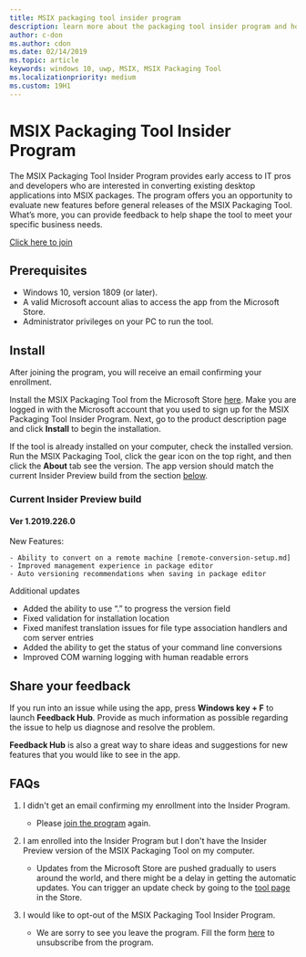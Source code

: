 ```yaml
---
title: MSIX packaging tool insider program
description: learn more about the packaging tool insider program and how to join
author: c-don
ms.author: cdon
ms.date: 02/14/2019
ms.topic: article
keywords: windows 10, uwp, MSIX, MSIX Packaging Tool
ms.localizationpriority: medium
ms.custom: 19H1
---
```


# MSIX Packaging Tool Insider Program

The MSIX Packaging Tool Insider Program provides early access to IT pros and developers who are interested in converting existing desktop applications into MSIX packages. The program offers you an opportunity to evaluate new features before general releases of the MSIX Packaging Tool. What’s more, you can provide feedback to help shape the tool to meet your specific business needs. 

<div class="nextstepaction"><p><a class="x-hidden-focus" href="https://aka.ms/MSIXPackagingPreviewProgram" data-linktype="external">Click here to join</a></p></div>

## Prerequisites
- Windows 10, version 1809 (or later).
- A valid Microsoft account alias to access the app from the Microsoft Store.
- Administrator privileges on your PC to run the tool.

## Install

After joining the program, you will receive an email confirming your enrollment. 

Install the MSIX Packaging Tool from the Microsoft Store [here](https://www.microsoft.com/en-us/p/msix-packaging-tool/9n5lw3jbcxkf). Make you are logged in with the Microsoft account that you used to sign up for the MSIX Packaging Tool Insider Program. Next, go to the product description page and click **Install** to begin the installation.

If the tool is already installed on your computer, check the installed version. Run the MSIX Packaging Tool, click the gear icon on the top right, and then click the **About** tab see the version. The app version should match the current Insider Preview build from the section [below](#current-insider-preview-build). 

### Current Insider Preview build 
#### Ver 1.2019.226.0

New Features:

    - Ability to convert on a remote machine [remote-conversion-setup.md]
    - Improved management experience in package editor
    - Auto versioning recommendations when saving in package editor

Additional updates

- Added the ability to use “.” to progress the version field
- Fixed validation for installation location
- Fixed manifest translation issues for file type association handlers and com server entries
- Added the ability to get the status of your command line conversions
- Improved COM warning logging with human readable errors

## Share your feedback 

If you run into an issue while using the app, press **Windows key + F** to launch **Feedback Hub**. Provide as much information as possible regarding the issue to help us diagnose and resolve the problem. 

**Feedback Hub** is also a great way to share ideas and suggestions for new features that you would like to see in the app.  

## FAQs

1. I didn't get an email confirming my enrollment into the Insider Program. 
    - Please [join the program](https://aka.ms/MSIXPackagingPreviewProgram) again.  

2. I am enrolled into the Insider Program but I don't have the Insider Preview version of the MSIX Packaging Tool on my computer. 
    - Updates from the Microsoft Store are pushed gradually to users around the world, and there might be a delay in getting the automatic updates. You can trigger an update check by going to the [tool page](https://www.microsoft.com/en-us/p/msix-packaging-tool/9n5lw3jbcxkf) in the Store. 
3. I would like to opt-out of the MSIX Packaging Tool Insider Program. 
    - We are sorry to see you leave the program. Fill the form [here](https://aka.ms/MSIXPackagingPreviewProgram-OptOut) to unsubscribe from the program. 